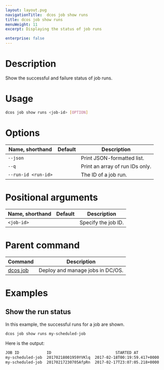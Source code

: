```yaml
---
layout: layout.pug
navigationTitle:  dcos job show runs
title: dcos job show runs
menuWeight: 11
excerpt: Displaying the status of job runs

enterprise: false
---
```



# Description
Show the successful and failure status of job runs.

# Usage

```bash
dcos job show runs <job-id> [OPTION]
```

# Options

| Name, shorthand | Default | Description |
|---------|-------------|-------------|
| `--json`   |             |  Print JSON-formatted list. |
| `--q`   |             |  Print an array of run IDs only. |
| `--run-id <run-id>`   |             |  The ID of a job run. |

# Positional arguments

| Name, shorthand | Default | Description |
|---------|-------------|-------------|
| `<job-id>`   |             |  Specify the job ID. |

# Parent command

| Command | Description |
|---------|-------------|
| [dcos job](/1.12/cli/command-reference/dcos-job/) |  Deploy and manage jobs in DC/OS. |

# Examples

## Show the run status

In this example, the successful runs for a job are shown.

```bash
dcos job show runs my-scheduled-job
```

Here is the output:

```bash
JOB ID            ID                            STARTED AT
my-scheduled-job  20170218001959YVKlq  2017-02-18T00:19:59.417+0000
my-scheduled-job  20170217230705AfpRn  2017-02-17T23:07:05.218+0000
```
